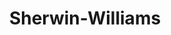 ---
title: "Sherwin-Williams"
url: /traverse-city/sherwin-williams-rennie-school-road/
shop: paint
---